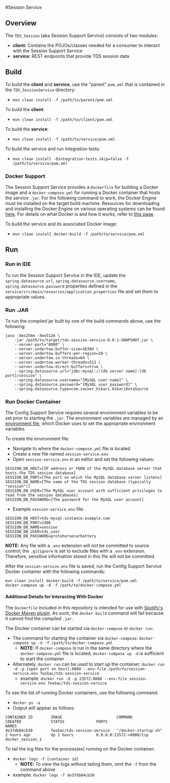 #Session Service
## Overview
The `TDS_Session` (aka Session Support Service) consists of two modules:

* **client:** Contains the POJOs/classes needed for a consumer to interact with the Session Support Service
* **service:** REST endpoints that provide TDS session data

## Build
To build the **client** and **service**, use the "parent" `pom.xml` that is contained in the `TDS_SessionService` directory:

* `mvn clean install -f /path/to/parent/pom.xml`

To build the **client**:

* `mvn clean install -f /path/to/client/pom.xml`

To build the **service**:

* `mvn clean install -f /path/to/service/pom.xml`

To build the service and run integration tests:
  
* `mvn clean install -Dintegration-tests.skip=false -f /path/to/service/pom.xml`

### Docker Support
The Session Support Service provides a `Dockerfile` for building a Docker image and a `docker-compose.yml` for running a Docker container that hosts the service `.jar`.  For the following command to work, the Docker Engine must be installed on the target build machine.  Resources for downloading and installing the Docker Engine on various operating systems can be found [here](https://docs.docker.com/engine/installation/).  For details on what Docker is and how it works, refer to [this page](https://www.docker.com/what-docker).

To build the service and its associated Docker image:

* `mvn clean install docker:build -f /path/to/service/pom.xml`

## Run
### Run in IDE
To run the Session Support Service in the IDE, update the `spring.datasource.url`, `spring.datasource.username`, `spring.datasource.password` properties defined in the `service/src/main/resources/application.properties` file and set them to appropriate values.

### Run .JAR
To run the compiled jar built by one of the build commands above, use the following:

```
java -Xms256m -Xmx512m \
    -jar /path/to/target/tds-session-service-0.0.1-SNAPSHOT.jar \
    --server-port="8080" \
    --server.undertow.buffer-size=16384 \
    --server.undertow.buffers-per-region=20 \
    --server.undertow.io-threads=64 \
    --server.undertow.worker-threads=512 \
    --server.undertow.direct-buffers=true \
    --spring.datasource.url="jdbc:mysql://[db server name]:[db port]/session" \
    --spring.datasource.username="[MySQL user name]" \
    --spring.datasource.password="[MySQL user password]" \
    --spring.datasource.type=com.zaxxer.hikari.HikariDataSource
```

### Run Docker Container
The Config Support Service requires several environment variables to be set prior to starting the `.jar`.  The environment variables are managed by an [environment file](https://docs.docker.com/engine/reference/commandline/run/#/set-environment-variables-e-env-env-file), which Docker uses to set the appropriate environment variables.

To create the environment file:

* Navigate to where the `docker-compose.yml` file is located
* Create a new file named `session-service.env`
* Open `session-service.env` in an editor and set the following values:

```
SESSION_DB_HOST=[IP address or FQDN of the MySQL database server that hosts the TDS session database]
SESSION_DB_PORT=[The port on which the MySQL database server listens]
SESSION_DB_NAME=[The name of the TDS session database (typically "session")]
SESSION_DB_USER=[The MySQL user account with sufficient privileges to read from the session databases]
SESSION_DB_PASSWORD=[The password for the MySQL user account]
```

* Example `session-service.env` file:

```
SESSION_DB_HOST=tds-mysql-instance.example.com
SESSION_DB_PORT=3306
SESSION_DB_NAME=session
SESSION_DB_USER=tds_user
SESSION_DB_PASSWORD=protohorsecarbattery
```
**NOTE:**  Any file with a `.env` extension will _not_ be committed to source control; the `.gitignore` is set to exclude files with a `.env` extension.  Therefore, sensitive information stored in this file will not be committed.

After the `session-service.env` file is saved, run the Config Support Service Docker container with the following commands:
 
```
mvn clean install docker:build -f /path/to/service/pom.xml
docker-compose up -d -f /path/to/docker-compose.yml
```

#### Additional Details for Interacting With Docker
The `Dockerfile` included in this repository is intended for use with [Spotify's Docker Maven plugin](https://github.com/spotify/docker-maven-plugin).  As such, the `docker build` command will fail because it cannot find the compiled `.jar`.

The Docker container can be started via `docker-compose` or `docker run`:

* The command for starting the container via `docker-compose`:  `docker-compose up -d -f /path/to/docker-compose.yml`
  * **NOTE:** If `docker-compose` is run in the same directory where the `docker-compose.yml` file is located, `docker-compose up -d` is sufficient to start the container
* Alternately, `docker run` can be used to start up the container:  `docker run -d -p [open port on host]:8080 --env-file /path/to/session-service.env fwsbac/tds-session-service`
  * example:  `docker run -d -p 23572:8080 --env-file session-service.env fwsbac/tds-session-service`

To see the list of running Docker containers, use the following command:

* `docker ps -a`
* Output will appear as follows:
 
```
CONTAINER ID        IMAGE                        COMMAND                CREATED             STATUS              PORTS                     NAMES
de37db84cb30        fwsbac/tds-session-service   "/docker-startup.sh"   2 hours ago         Up 2 hours          0.0.0.0:23572->8080/tcp   docker_session_1
```
To tail the log files for the process(es) running on the Docker container:

* `docker logs -f [container id]`
  * **NOTE:**  To view the logs without tailing them, omit the `-f` from the command above
* example:  `docker logs -f de37db84cb30`